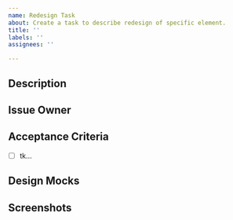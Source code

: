 ```yaml
---
name: Redesign Task
about: Create a task to describe redesign of specific element.
title: ''
labels: ''
assignees: ''

---
```


## Description

<!-- A clear and concise description of the task. -->
<!-- The sections suggested are intended to make it easy to create a -->
<!-- descriptive issue Change as needed! -->

## Issue Owner

<!-- A list of one or more individuals, in most cases this is the client. -->
<!-- Issue owner(s) have final say on whether the work associated with a -->
<!-- ticket is ready to be deployed to production. All issue owners must -->
<!-- approve any associated PRs before they may be merged. -->

<!-- In rare cases, an issue owner may not be necessary. If this is the -->
<!-- case, set this section to “n/a” and any PRs associated with it may be -->
<!-- merged with only internal review. -->

## Acceptance Criteria

<!-- A list of one or more requirements that must be met in order for this -->
<!-- ticket to be considered “done.” Use checkboxes to mark each item as an -->
<!-- actionable task. -->

- [ ] tk…

## Design Mocks

<!-- Provide the link/links to design mockups? -->

## Screenshots

<!-- Provide a screenshot of the element you are styling. -->

